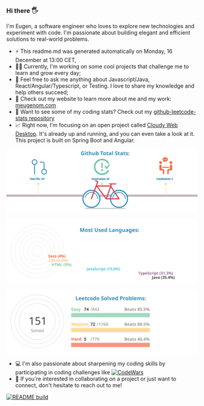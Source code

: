 ### Hi there 🖐

I'm Eugen, a software engineer who loves to explore new technologies and experiment with code. I'm passionate about building elegant and efficient solutions to real-world problems.

- ⚡  This readme.md was generated automatically on Monday, 16 December at 13:00 CET,
- 👨‍💼 Currently, I'm  working on some cool projects that challenge me to learn and grow every day;
- 💬 Feel free to ask me anything about Javascript/Java, React/Angular/Typescript, or Testing. I love to share my knowledge and help others succeed;
- 📀 Check out my website to learn more about me and my work: [meugenom.com](https://meugenom.com)
- 💾 Want to see some of my coding stats? Check out my [github-leetcode-stats repository](https://github.com/meugenom/github-leetcode-stats)
- 📈 Right now, I'm focusing on an open project called [Cloudy Web Desktop](https://github.com/meugenom/cloudydesk). It's already up and running, and you can even take a look at it. This project is built on Spring Boot and Angular.

![chart-bar](/assets/github-total-bicycle.svg)

![chart-bar](/assets/github-languages-sledge.svg)

![chart-bar](/assets/leetcode-total-info-circle.svg)

- 💻 I'm also passionate about sharpening my coding skills by participating in coding challenges like [![CodeWars](https://www.codewars.com/users/meugenom/badges/small?theme=light)](https://www.codewars.com/users/meugenom)
- 🚀 If you're interested in collaborating on a project or just want to connect, don't hesitate to reach out to me!

[![README build](https://github.com/meugenom/meugenom/actions/workflows/main.yaml/badge.svg)](https://github.com/meugenom/meugenom/actions/workflows/main.yaml)
